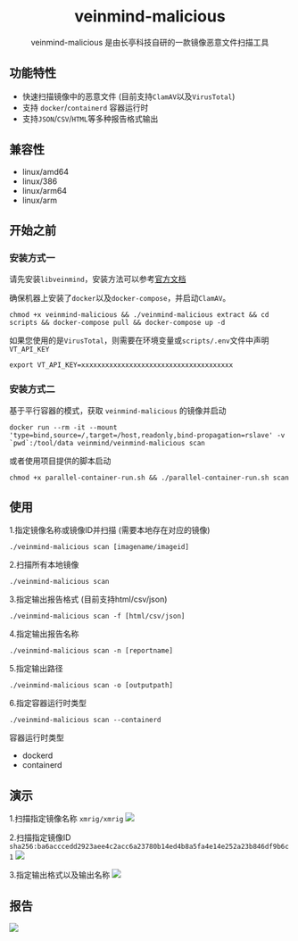 <h1 align="center"> veinmind-malicious </h1>

<p align="center">
veinmind-malicious 是由长亭科技自研的一款镜像恶意文件扫描工具 
</p>

## 功能特性

- 快速扫描镜像中的恶意文件 (目前支持`ClamAV`以及`VirusTotal`)
- 支持 `docker`/`containerd` 容器运行时
- 支持`JSON`/`CSV`/`HTML`等多种报告格式输出

## 兼容性

- linux/amd64
- linux/386
- linux/arm64
- linux/arm

## 开始之前

### 安装方式一

请先安装`libveinmind`，安装方法可以参考[官方文档](https://github.com/chaitin/libveinmind)

确保机器上安装了`docker`以及`docker-compose`，并启动`ClamAV`。

```
chmod +x veinmind-malicious && ./veinmind-malicious extract && cd scripts && docker-compose pull && docker-compose up -d
```

如果您使用的是`VirusTotal`，则需要在环境变量或`scripts/.env`文件中声明`VT_API_KEY`
```
export VT_API_KEY=xxxxxxxxxxxxxxxxxxxxxxxxxxxxxxxxxxxxxx
```

### 安装方式二

基于平行容器的模式，获取 `veinmind-malicious` 的镜像并启动
```
docker run --rm -it --mount 'type=bind,source=/,target=/host,readonly,bind-propagation=rslave' -v `pwd`:/tool/data veinmind/veinmind-malicious scan
```

或者使用项目提供的脚本启动
```
chmod +x parallel-container-run.sh && ./parallel-container-run.sh scan
```

## 使用

1.指定镜像名称或镜像ID并扫描 (需要本地存在对应的镜像)

```
./veinmind-malicious scan [imagename/imageid]
```

2.扫描所有本地镜像

```
./veinmind-malicious scan
```

3.指定输出报告格式 (目前支持html/csv/json)

```
./veinmind-malicious scan -f [html/csv/json]
```

4.指定输出报告名称

```
./veinmind-malicious scan -n [reportname]
```

5.指定输出路径

```
./veinmind-malicious scan -o [outputpath]
```

6.指定容器运行时类型
```
./veinmind-malicious scan --containerd
```

容器运行时类型
- dockerd
- containerd

## 演示
1.扫描指定镜像名称 `xmrig/xmrig`
![](https://dinfinite.oss-cn-beijing.aliyuncs.com/image/20220119111800.png)

2.扫描指定镜像ID `sha256:ba6acccedd2923aee4c2acc6a23780b14ed4b8a5fa4e14e252a23b846df9b6c1`
![](https://dinfinite.oss-cn-beijing.aliyuncs.com/image/20220119112217.png)

3.指定输出格式以及输出名称
![](https://dinfinite.oss-cn-beijing.aliyuncs.com/image/20220119112058.png)

## 报告
![](https://dinfinite.oss-cn-beijing.aliyuncs.com/image/20220119142131.png)